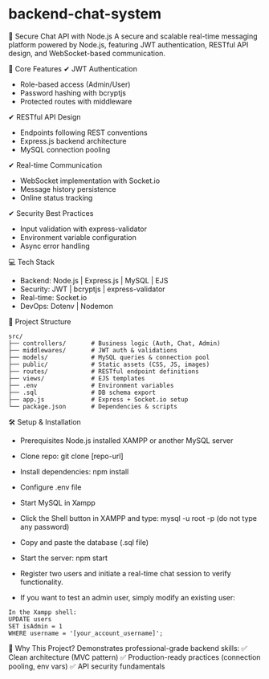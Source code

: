  # backend-chat-system
🔐 Secure Chat API with Node.js
A secure and scalable real-time messaging platform powered by Node.js, featuring JWT authentication, RESTful API design, and WebSocket-based communication.

🚀 Core Features
✔ JWT Authentication
- Role-based access (Admin/User)
- Password hashing with bcryptjs
- Protected routes with middleware

✔ RESTful API Design
- Endpoints following REST conventions
- Express.js backend architecture
- MySQL connection pooling

✔ Real-time Communication
- WebSocket implementation with Socket.io
- Message history persistence
- Online status tracking

✔ Security Best Practices
- Input validation with express-validator
- Environment variable configuration
- Async error handling

💻 Tech Stack
- Backend: Node.js | Express.js | MySQL | EJS
- Security: JWT | bcryptjs | express-validator  
- Real-time: Socket.io  
- DevOps: Dotenv | Nodemon  

📂 Project Structure
```
src/
├── controllers/       # Business logic (Auth, Chat, Admin)
├── middlewares/       # JWT auth & validations
├── models/            # MySQL queries & connection pool
├── public/            # Static assets (CSS, JS, images)
├── routes/            # RESTful endpoint definitions
├── views/             # EJS templates
├── .env               # Environment variables
├── .sql               # DB schema export
├── app.js             # Express + Socket.io setup
└── package.json       # Dependencies & scripts
```
🛠️ Setup & Installation
- Prerequisites
Node.js installed
XAMPP or another MySQL server

- Clone repo: git clone [repo-url]
- Install dependencies: npm install
- Configure .env file
- Start MySQL in Xampp
- Click the Shell button in XAMPP and type: mysql -u root -p (do not type any password)
- Copy and paste the database (.sql file)
- Start the server: npm start
- Register two users and initiate a real-time chat session to verify functionality.
- If you want to test an admin user, simply modify an existing user:
```
In the Xampp shell:
UPDATE users
SET isAdmin = 1
WHERE username = '[your_account_username]';
```
🌟 Why This Project?
Demonstrates professional-grade backend skills:
✅ Clean architecture (MVC pattern)
✅ Production-ready practices (connection pooling, env vars)
✅ API security fundamentals
